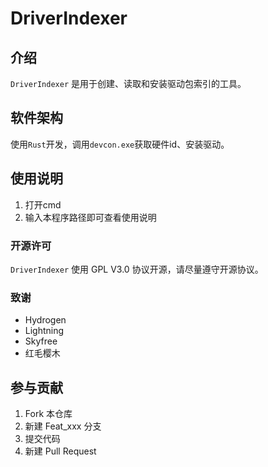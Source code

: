 # DriverIndexer

## 介绍

`DriverIndexer` 是用于创建、读取和安装驱动包索引的工具。

## 软件架构

使用`Rust`开发，调用`devcon.exe`获取硬件id、安装驱动。

## 使用说明

1. 打开cmd
2. 输入本程序路径即可查看使用说明

### 开源许可

`DriverIndexer` 使用 GPL V3.0 协议开源，请尽量遵守开源协议。

### 致谢

- Hydrogen
- Lightning
- Skyfree
- 红毛樱木

## 参与贡献

1.  Fork 本仓库
2.  新建 Feat_xxx 分支
3.  提交代码
4.  新建 Pull Request
